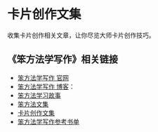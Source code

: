 # 卡片创作文集

收集卡片创作相关文章，让你尽览大师卡片创作技巧。 


## 《笨方法学写作》相关链接

- [笨方法学写作 官网](http://www.LearnWritingTheHardWay.cn)
- [笨方法学写作 博客](http://www.cnfeat.com)：
- [笨方法学习故事](http://story.learnwritingthehardway.cn/)
- [笨方法文集](http://book.learnthingsthehardway.com/)
- [卡片创作文集](http://card.learnwritingthehardway.cn/)
- [笨方法学写作参考书单](https://www.douban.com/doulist/45064751/)





